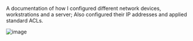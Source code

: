 A documentation of how I configured different network devices, workstrations and a server; Also configured their IP addresses and applied standard ACLs.

![image](https://github.com/user-attachments/assets/6fa3cebe-73c6-4c0d-b5bb-28f4c722e431)
